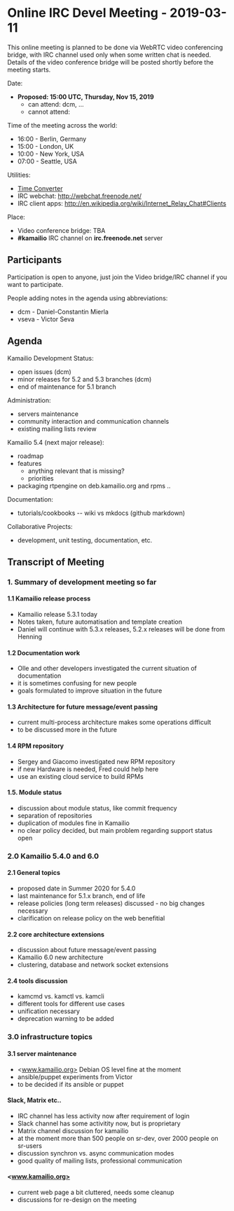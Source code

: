 # Online IRC Devel Meeting - 2019-03-11

This online meeting is planned to be done via WebRTC video conferencing
bridge, with IRC channel used only when some written chat is needed.
Details of the video conference bridge will be posted shortly before the
meeting starts.

Date:

- **Proposed: 15:00 UTC, Thursday, Nov 15, 2019**
  - can attend: dcm, ...
  - cannot attend:

Time of the meeting across the world:

- 16:00 - Berlin, Germany
- 15:00 - London, UK
- 10:00 - New York, USA
- 07:00 - Seattle, USA

Utilities:

- [Time
    Converter](http://www.timeanddate.com/worldclock/converter.html)
- IRC webchat: <http://webchat.freenode.net/>
- IRC client apps:
    <http://en.wikipedia.org/wiki/Internet_Relay_Chat#Clients>

Place:

- Video conference bridge: TBA
- **#kamailio** IRC channel on **irc.freenode.net** server

## Participants

Participation is open to anyone, just join the Video bridge/IRC channel
if you want to participate.

People adding notes in the agenda using abbreviations:

- dcm - Daniel-Constantin Mierla
- vseva - Victor Seva

## Agenda

Kamailio Development Status:

- open issues (dcm)
- minor releases for 5.2 and 5.3 branches (dcm)
- end of maintenance for 5.1 branch

Administration:

- servers maintenance
- community interaction and communication channels
- existing mailing lists review

Kamailio 5.4 (next major release):

- roadmap
- features
  - anything relevant that is missing?
  - priorities
- packaging rtpengine on deb.kamailio.org and rpms ..

Documentation:

- tutorials/cookbooks -- wiki vs mkdocs (github markdown)

Collaborative Projects:

- development, unit testing, documentation, etc.

## Transcript of Meeting

### 1. Summary of development meeting so far

#### 1.1 Kamailio release process

- Kamailio release 5.3.1 today
- Notes taken, future automatisation and template creation
- Daniel will continue with 5.3.x releases, 5.2.x releases will be
    done from Henning

#### 1.2 Documentation work

- Olle and other developers investigated the current situation of
    documentation
- it is sometimes confusing for new people
- goals formulated to improve situation in the future

#### 1.3 Architecture for future message/event passing

- current multi-process architecture makes some operations difficult
- to be discussed more in the future

#### 1.4 RPM repository

- Sergey and Giacomo investigated new RPM repository
- if new Hardware is needed, Fred could help here
- use an existing cloud service to build RPMs

#### 1.5. Module status

- discussion about module status, like commit frequency
- separation of repositories
- duplication of modules fine in Kamailio
- no clear policy decided, but main problem regarding support status
    open

### 2.0 Kamailio 5.4.0 and 6.0

#### 2.1 General topics

- proposed date in Summer 2020 for 5.4.0
- last maintenance for 5.1.x branch, end of life
- release policies (long term releases) discussed - no big changes
    necessary
- clarification on release policy on the web benefitial

#### 2.2 core architecture extensions

- discussion about future message/event passing
- Kamailio 6.0 new architecture
- clustering, database and network socket extensions

#### 2.4 tools discussion

- kamcmd vs. kamctl vs. kamcli
- different tools for different use cases
- unification necessary
- deprecation warning to be added

### 3.0 infrastructure topics

#### 3.1 server maintenance

- <www.kamailio.org> Debian OS level fine at the moment
- ansible/puppet experiments from Victor
- to be decided if its ansible or puppet

#### Slack, Matrix etc..

- IRC channel has less activity now after requirement of login
- Slack channel has some activitity now, but is proprietary
- Matrix channel discussion for kamailio
- at the moment more than 500 people on sr-dev, over 2000 people on
    sr-users
- discussion synchron vs. async communication modes
- good quality of mailing lists, professional communication

#### <www.kamailio.org>

- current web page a bit cluttered, needs some cleanup
- discussions for re-design on the meeting
